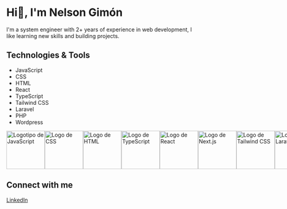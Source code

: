 # Hi👋, I'm Nelson Gimón

I'm a system engineer with 2+ years of experience in web development, I like learning new skills and building projects.


## Technologies & Tools

- JavaScript
- CSS
- HTML
- React
- TypeScript
- Tailwind CSS
- Laravel
- PHP
- Wordpress

<div style="display: flex; justify-content: space-around;">
  <img src="https://upload.wikimedia.org/wikipedia/commons/6/6a/JavaScript-logo.png" alt="Logotipo de JavaScript" width="100">
  <img src="https://upload.wikimedia.org/wikipedia/commons/d/d5/CSS3_logo_and_wordmark.svg" alt="Logo de CSS" width="100">
  <img src="https://upload.wikimedia.org/wikipedia/commons/6/61/HTML5_logo_and_wordmark.svg" alt="Logo de HTML" width="100">
  <img src="https://upload.wikimedia.org/wikipedia/commons/4/4c/Typescript_logo_2020.svg" alt="Logo de TypeScript" width="100">
  <img src="https://upload.wikimedia.org/wikipedia/commons/a/a7/React-icon.svg" alt="Logo de React" width="100">
  <img src="https://assets.vercel.com/image/upload/v1538361091/repositories/next-js/next-js-logo.png" alt="Logo de Next.js" width="100">
  <img src="https://upload.wikimedia.org/wikipedia/commons/4/46/Tailwind_CSS_logo.svg" alt="Logo de Tailwind CSS" width="100">
  <img src="https://laravel.com/img/logomark.min.svg" alt="Logo de Laravel" width="100">
  <img src="https://www.php.net/images/logos/new-php-logo.svg" alt="Logo de PHP" width="100">
</div>




## Connect with me

[LinkedIn](https://www.linkedin.com/in/nelson-gimon/)
